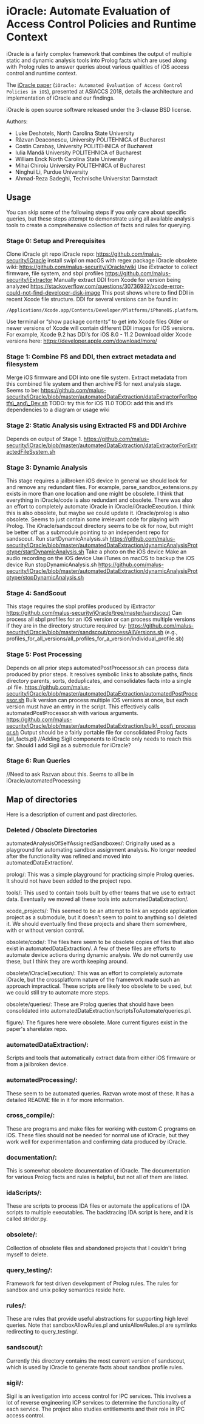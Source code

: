 # iOracle: Automate Evaluation of Access Control Policies and Runtime Context

iOracle is a fairly complex framework that combines the output of multiple static and dynamic analysis tools into Prolog facts which are used along with Prolog rules to answer queries about various qualities of iOS access control and runtime context.

The [iOracle paper](https://dl.acm.org/doi/10.1145/3196494.3196527) (`iOracle: Automated Evaluation of Access Control Policies in iOS`), presented at ASIACCS 2018, details the architecture and implementation of iOracle and our findings.

iOracle is open source software released under the 3-clause BSD license.

Authors:
  * Luke Deshotels, North Carolina State University
  * Răzvan Deaconescu, University POLITEHNICA of Bucharest
  * Costin Carabaș, University POLITEHNICA of Bucharest
  * Iulia Mandă University POLITEHNICA of Bucharest
  * William Enck North Carolina State University
  * Mihai Chiroiu University POLITEHNICA of Bucharest
  * Ninghui Li, Purdue University
  * Ahmad-Reza Sadeghi, Technische Universitat Darmstadt

## Usage

You can skip some of the following steps if you only care about specific queries, but these steps attempt to demonstrate using all available analysis tools to create a comprehensive collection of facts and rules for querying.

### Stage 0: Setup and Prerequisites

Clone iOracle git repo
iOracle repo: https://github.com/malus-security/iOracle
install swipl on macOS with regex package 
iOracle obsolete wiki: https://github.com/malus-security/iOracle/wiki
Use iExtractor to collect firmware, file system, and sbpl profiles
https://github.com/malus-security/iExtractor
Manually extract DDI from Xcode for version being analyzed
https://stackoverflow.com/questions/30736932/xcode-error-could-not-find-developer-disk-image This post shows where to find DDI in recent Xcode file structure.
DDI for several versions can be found in: 
```
/Applications/Xcode.app/Contents/Developer/Platforms/iPhoneOS.platform/DeviceSupport
```
Use terminal or “show package contents” to get into Xcode files
Older or newer versions of Xcode will contain different DDI images for iOS versions. For example, Xcode 9.2 has DDI’s for iOS 8.0 - 11.2
Download older Xcode versions here: https://developer.apple.com/download/more/  

### Stage 1: Combine FS and DDI, then extract metadata and filesystem

Merge iOS firmware and DDI into one file system.
Extract metadata from this combined file system and then archive FS for next analysis stage.
Seems to be: 
https://github.com/malus-security/iOracle/blob/master/automatedDataExtraction/dataExtractorForRootfs\_and\_Dev.sh
TODO: try this for iOS 11.0
TODO: add this and it’s dependencies to a diagram or usage wiki

### Stage 2: Static Analysis using Extracted FS and DDI Archive
Depends on output of Stage 1.
https://github.com/malus-security/iOracle/blob/master/automatedDataExtraction/dataExtractorForExtractedFileSystem.sh

### Stage 3: Dynamic Analysis
This stage requires a jailbroken iOS device
In general we should look for and remove any redundant files. For example, parse\_sandbox\_extensions.py exists in more than one location and one might be obsolete. I think that everything in iOracle/code is also redundant and obsolete. There was also an effort to completely automate iOracle in iOracle/iOracleExecution. I think this is also obsolete, but maybe we could update it. iOracle/prolog is also obsolete. Seems to just contain some irrelevant code for playing with Prolog. The iOracle/sandscout directory seems to be ok for now, but might be better off as a submodule pointing to an independent repo for sandscout.
Run startDynamicAnalysis.sh
https://github.com/malus-security/iOracle/blob/master/automatedDataExtraction/dynamicAnalysisPrototype/startDynamicAnalysis.sh
Take a photo on the iOS device
Make an audio recording on the iOS device
Use iTunes on macOS to backup the iOS device
Run stopDynamicAnalysis.sh
https://github.com/malus-security/iOracle/blob/master/automatedDataExtraction/dynamicAnalysisPrototype/stopDynamicAnalysis.sh

### Stage 4: SandScout
This stage requires the sbpl profiles produced by iExtractor
https://github.com/malus-security/iOracle/tree/master/sandscout
Can process all sbpl profiles for an iOS version or can process multiple versions if they are in the directory structure required by:
https://github.com/malus-security/iOracle/blob/master/sandscout/processAllVersions.sh
(e.g., profiles\_for\_all\_versions/all\_profiles\_for\_a\_version/individual\_profile.sb)

### Stage 5: Post Processing
Depends on all prior steps
automatedPostProcessor.sh can process data produced by prior steps. It resolves symbolic links to absolute paths, finds directory parents, sorts, deduplicates, and consolidates facts into a single .pl file. 
https://github.com/malus-security/iOracle/blob/master/automatedDataExtraction/automatedPostProcessor.sh 
Bulk version can process multiple iOS versions at once, but each version must have an entry in the script. This effectively calls automatedPostProcessor.sh with various arguments.
https://github.com/malus-security/iOracle/blob/master/automatedDataExtraction/bulk\_post\_processor.sh
Output should be a fairly portable file for consolidated Prolog facts (all\_facts.pl)
//Adding Sigil components to iOracle only needs to reach this far. Should I add Sigil as a submodule for iOracle?

### Stage 6: Run Queries
//Need to ask Razvan about this. Seems to all be in iOracle/automatedProcessing

## Map of directories
Here is a description of current and past directories.

### Deleted / Obsolete Directories
automatedAnalysisOfSelfAssignedSandboxes/:
Originally used as a playground for automating sandbox assignment analysis. No longer needed after the functionality was refined and moved into automatedDataExtraction/.

prolog/:
This was a simple playground for practicing simple Prolog queries.
It should not have been added to the project repo.

tools/:
This used to contain tools built by other teams that we use to extract data.
Eventually we moved all these tools into automatedDataExtraction/.

xcode\_projects/:
This seemed to be an attempt to link an xcpode application project as a submodule, but it doesn't seem to point to anything so I deleted it.
We should eventually find these projects and share them somewhere, with or without version control.

obsolete/code/:
The files here seem to be obsolete copies of files that also exist in automatedDataExtraction/. A few of these files are efforts to automate device actions during dynamic analysis. We do not currently use these, but I think they are worth keeping around.

obsolete/iOracleExecution/:
This was an effort to completely automate iOracle, but the crossplatform nature of the framework made such an approach impractical.
These scripts are likely too obsolete to be used, but we could still try to automate more steps.

obsolete/queries/:
These are Prolog queries that should have been consolidated into automatedDataExtraction/scriptsToAutomate/queries.pl.

figure/:
The figures here were obsolete. More current figures exist in the paper's sharelatex repo.

### automatedDataExtraction/:
Scripts and tools that automatically extract data from either iOS firmware or from a jailbroken device.

### automatedProcessing/:
These seem to be automated queries.
Razvan wrote most of these.
It has a detailed README file in it for more information.

### cross\_compile/:
These are programs and make files for working with custom C programs on iOS.
These files should not be needed for normal use of iOracle, but they work well for experimentation and confirming data produced by iOracle.

### documentation/:
This is somewhat obsolete documentation of iOracle.
The documentation for various Prolog facts and rules is helpful, but not all of them are listed.

### idaScripts/:
These are scripts to process IDA files or automate the applications of IDA scripts to multiple executables.
The backtracing IDA script is here, and it is called strider.py.

### obsolete/:
Collection of obsolete files and abandoned projects that I couldn't bring myself to delete.

### query\_testing/:
Framework for test driven development of Prolog rules.
The rules for sandbox and unix policy semantics reside here.

### rules/:
These are rules that provide useful abstractions for supporting high level queries.
Note that sandboxAllowRules.pl and unixAllowRules.pl are symlinks redirecting to query\_testing/.

### sandscout/:
Currently this directory contains the most current version of sandscout, which is used by iOracle to generate facts about sandbox profile rules.

### sigil/:
Sigil is an ivestigation into access control for IPC services.
This involves a lot of reverse engineering ICP services to determine the functionality of each service.
The project also studies entitlements and their role in IPC access control.


